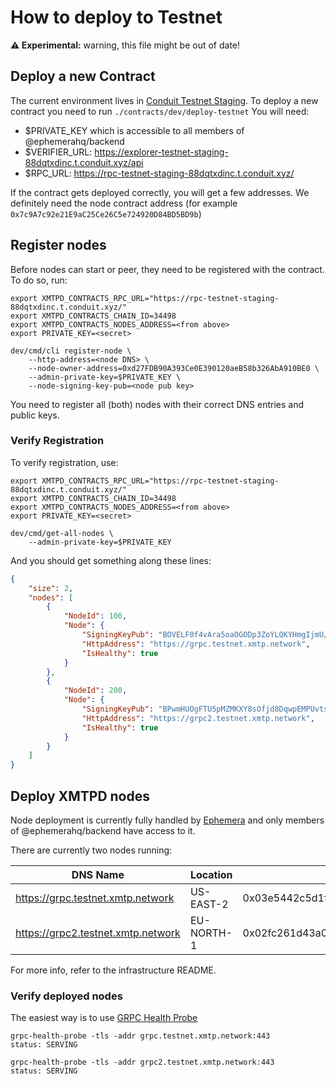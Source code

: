 # How to deploy to Testnet

**⚠️ Experimental:** warning, this file might be out of date!

## Deploy a new Contract

The current environment lives in [Conduit Testnet Staging](https://explorer-testnet-staging-88dqtxdinc.t.conduit.xyz/).
To deploy a new contract you need to run `./contracts/dev/deploy-testnet`
You will need:

- $PRIVATE_KEY which is accessible to all members of @ephemerahq/backend
- $VERIFIER_URL: https://explorer-testnet-staging-88dqtxdinc.t.conduit.xyz/api
- $RPC_URL: https://rpc-testnet-staging-88dqtxdinc.t.conduit.xyz/

If the contract gets deployed correctly, you will get a few addresses.
We definitely need the node contract address (for example `0x7c9A7c92e21E9aC25Ce26C5e724920D84BD5BD9b`)

## Register nodes

Before nodes can start or peer, they need to be registered with the contract.
To do so, run:

```shell
export XMTPD_CONTRACTS_RPC_URL="https://rpc-testnet-staging-88dqtxdinc.t.conduit.xyz/"
export XMTPD_CONTRACTS_CHAIN_ID=34498
export XMTPD_CONTRACTS_NODES_ADDRESS=<from above>
export PRIVATE_KEY=<secret>

dev/cmd/cli register-node \
    --http-address=<node DNS> \
    --node-owner-address=0xd27FDB90A393Ce0E390120aeB58b326AbA910BE0 \
    --admin-private-key=$PRIVATE_KEY \
    --node-signing-key-pub=<node pub key>
```

You need to register all (both) nodes with their correct DNS entries and public keys.

### Verify Registration

To verify registration, use:

```shell
export XMTPD_CONTRACTS_RPC_URL="https://rpc-testnet-staging-88dqtxdinc.t.conduit.xyz/"
export XMTPD_CONTRACTS_CHAIN_ID=34498
export XMTPD_CONTRACTS_NODES_ADDRESS=<from above>
export PRIVATE_KEY=<secret>

dev/cmd/get-all-nodes \
    --admin-private-key=$PRIVATE_KEY
```

And you should get something along these lines:

```json
{
	"size": 2,
	"nodes": [
		{
			"NodeId": 100,
			"Node": {
				"SigningKeyPub": "BOVELF0f4vAra5oaOGODp3ZoYLQKYHmgIjmU/6LOEFEsToqIY97q2FnD1lQKsgJsgvi4k8HFvvbGP0fZ3zOiB9s=",
				"HttpAddress": "https://grpc.testnet.xmtp.network",
				"IsHealthy": true
			}
		},
		{
			"NodeId": 200,
			"Node": {
				"SigningKeyPub": "BPwmHUOgFTU5pMZMKXY8sOfjd8DqwpEMPUvtsiNaxwNxz+fKU3SsqOdYJQDVjLfRL5XsA5XVZIge2WDZ7S0zpx4=",
				"HttpAddress": "https://grpc2.testnet.xmtp.network",
				"IsHealthy": true
			}
		}
	]
}
```

## Deploy XMTPD nodes

Node deployment is currently fully handled by [Ephemera](https://github.com/ephemeraHQ/infrastructure) and only members of @ephemerahq/backend have access to it.

There are currently two nodes running:

| DNS Name                           | Location   | Public Key                                                           |
| ---------------------------------- | ---------- | -------------------------------------------------------------------- |
| https://grpc.testnet.xmtp.network  | US-EAST-2  | 0x03e5442c5d1fe2f02b6b9a1a386383a7766860b40a6079a0223994ffa2ce10512c |
| https://grpc2.testnet.xmtp.network | EU-NORTH-1 | 0x02fc261d43a0153539a4c64c29763cb0e7e377c0eac2910c3d4bedb2235ac70371 |

For more info, refer to the infrastructure README.

### Verify deployed nodes

The easiest way is to use [GRPC Health Probe](https://github.com/grpc-ecosystem/grpc-health-probe)

```shell
grpc-health-probe -tls -addr grpc.testnet.xmtp.network:443
status: SERVING
```

```shell
grpc-health-probe -tls -addr grpc2.testnet.xmtp.network:443
status: SERVING
```
